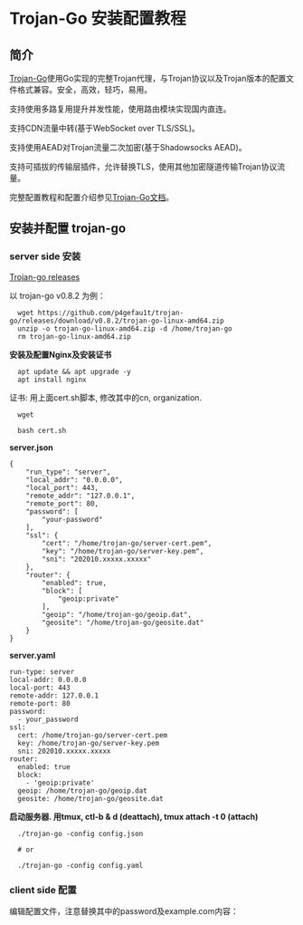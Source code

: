 
#  Trojan-Go 安装配置教程


## 简介

[Trojan-Go](https://github.com/p4gefau1t/trojan-go)使用Go实现的完整Trojan代理，与Trojan协议以及Trojan版本的配置文件格式兼容。安全，高效，轻巧，易用。

支持使用多路复用提升并发性能，使用路由模块实现国内直连。

支持CDN流量中转(基于WebSocket over TLS/SSL)。

支持使用AEAD对Trojan流量二次加密(基于Shadowsocks AEAD)。

支持可插拔的传输层插件，允许替换TLS，使用其他加密隧道传输Trojan协议流量。

完整配置教程和配置介绍参见[Trojan-Go文档](https://p4gefau1t.github.io/trojan-go)。


## 安装并配置 trojan-go

### server side 安装

[Trojan-go releases](https://github.com/p4gefau1t/trojan-go/releases)

以 trojan-go v0.8.2 为例：

      wget https://github.com/p4gefau1t/trojan-go/releases/download/v0.8.2/trojan-go-linux-amd64.zip
      unzip -o trojan-go-linux-amd64.zip -d /home/trojan-go
      rm trojan-go-linux-amd64.zip
      

**安装及配置Nginx及安装证书**

      apt update && apt upgrade -y
      apt install nginx

证书: 用上面cert.sh脚本, 修改其中的cn, organization.

      wget 
      
      bash cert.sh
            
**server.json**

```shell
{
    "run_type": "server",
    "local_addr": "0.0.0.0",
    "local_port": 443,
    "remote_addr": "127.0.0.1",
    "remote_port": 80,
    "password": [
        "your-password"
    ],
    "ssl": {
        "cert": "/home/trojan-go/server-cert.pem",
        "key": "/home/trojan-go/server-key.pem",
        "sni": "202010.xxxxx.xxxxx"
    },
    "router": {
        "enabled": true,
        "block": [
            "geoip:private"
        ],
        "geoip": "/home/trojan-go/geoip.dat",
        "geosite": "/home/trojan-go/geosite.dat"
    }
}
```

**server.yaml**

```shell
run-type: server
local-addr: 0.0.0.0
local-port: 443
remote-addr: 127.0.0.1
remote-port: 80
password:
  - your_password
ssl:
  cert: /home/trojan-go/server-cert.pem
  key: /home/trojan-go/server-key.pem
  sni: 202010.xxxxx.xxxxx
router:
  enabled: true
  block:
    - 'geoip:private'
  geoip: /home/trojan-go/geoip.dat
  geosite: /home/trojan-go/geosite.dat
```

**启动服务器. 用tmux, ctl-b & d (deattach), tmux attach -t 0 (attach)**

      ./trojan-go -config config.json
      
      # or
      
      ./trojan-go -config config.yaml

      
###  client side 配置

编辑配置文件，注意替换其中的password及example.com内容：


